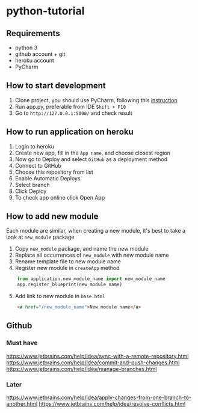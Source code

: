 # python-tutorial

## Requirements
- python 3
- github account + git
- heroku account
- PyCharm

## How to start development
1. Clone project, you should use PyCharm, following this [instruction](https://www.jetbrains.com/help/pycharm/set-up-a-git-repository.html#clone-repo)
2. Run app.py, preferable from IDE `Shift + F10`
3. Go to `http://127.0.0.1:5000/` and check result

## How to run application on heroku
1. Login to heroku
2. Create new app, fill in the `App name`, and choose closest region
3. Now go to Deploy and select `GitHub` as a deployment method
4. Connect to GitHub
5. Choose this repository from list
6. Enable Automatic Deploys
7. Select branch
8. Click Deploy
9. To check app online click Open App

## How to add new module
Each module are similar, when creating a new module, it's best to take a look at `new_module` package
1. Copy `new_module` package, and name the new module
2. Replace all occurrences of `new_module` with new module name
3. Rename template file to new module name
4. Register new module in `createApp` method
```python
    from application.new_module_name import new_module_name
    app.register_blueprint(new_module_name)
``` 
5. Add link to new module in `base.html`
```html
    <a href="/new_module_name">New module name</a>
```

## Github
### Must have
https://www.jetbrains.com/help/idea/sync-with-a-remote-repository.html
https://www.jetbrains.com/help/idea/commit-and-push-changes.html
https://www.jetbrains.com/help/idea/manage-branches.html

### Later
https://www.jetbrains.com/help/idea/apply-changes-from-one-branch-to-another.html
https://www.jetbrains.com/help/idea/resolve-conflicts.html